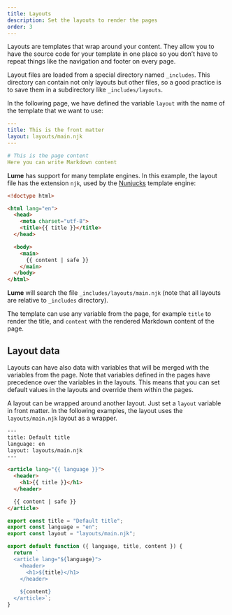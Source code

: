 ```yaml
---
title: Layouts
description: Set the layouts to render the pages
order: 3
---
```


Layouts are templates that wrap around your content. They allow you to have the
source code for your template in one place so you don’t have to repeat things
like the navigation and footer on every page.

Layout files are loaded from a special directory named `_includes`. This
directory can contain not only layouts but other files, so a good practice is to
save them in a subdirectory like `_includes/layouts`.

In the following page, we have defined the variable `layout` with the name of
the template that we want to use:

```yml
---
title: This is the front matter
layout: layouts/main.njk
---

# This is the page content
Here you can write Markdown content
```

**Lume** has support for many template engines. In this example, the layout file
has the extension `njk`, used by the
[Nunjucks](https://mozilla.github.io/nunjucks/) template engine:

```html
<!doctype html>

<html lang="en">
  <head>
    <meta charset="utf-8">
    <title>{{ title }}</title>
  </head>

  <body>
    <main>
      {{ content | safe }}
    </main>
  </body>
</html>
```

**Lume** will search the file `_includes/layouts/main.njk` (note that all
layouts are relative to `_includes` directory).

The template can use any variable from the page, for example `title` to render
the title, and `content` with the rendered Markdown content of the page.

## Layout data

Layouts can have also data with variables that will be merged with the variables
from the page. Note that variables defined in the pages have precedence over the
variables in the layouts. This means that you can set default values in the
layouts and override them within the pages.

A layout can be wrapped around another layout. Just set a `layout` variable in
front matter. In the following examples, the layout uses the `layouts/main.njk`
layout as a wrapper.

<lume-code>

```html { title="Nunjucks" }
---
title: Default title
language: en
layout: layouts/main.njk
---

<article lang="{{ language }}">
  <header>
    <h1>{{ title }}</h1>
  </header>

  {{ content | safe }}
</article>
```

```js { title="JavaScript" }
export const title = "Default title";
export const language = "en";
export const layout = "layouts/main.njk";

export default function ({ language, title, content }) {
  return `
  <article lang="${language}">
    <header>
      <h1>${title}</h1>
    </header>
  
    ${content}
  </article>`;
}
```

</lume-code>
